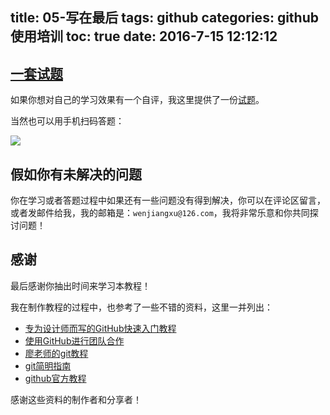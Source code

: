 title: 05-写在最后
tags: github
categories: github使用培训
toc: true
date: 2016-7-15 12:12:12
---

## [一套试题](http://www.sojump.hk/jq/8937562.aspx)

如果你想对自己的学习效果有一个自评，我这里提供了一份[试题](http://www.sojump.hk/jq/8937562.aspx)。

当然也可以用手机扫码答题：

![](http://7xvlvo.com1.z0.glb.clouddn.com/%E6%B5%8B%E9%AA%8C%E9%A2%98.png)

## 假如你有未解决的问题

你在学习或者答题过程中如果还有一些问题没有得到解决，你可以在评论区留言，或者发邮件给我，我的邮箱是：`wenjiangxu@126.com`，我将非常乐意和你共同探讨问题！

## 感谢

最后感谢你抽出时间来学习本教程！

我在制作教程的过程中，也参考了一些不错的资料，这里一并列出：

* [专为设计师而写的GitHub快速入门教程](http://developer.51cto.com/art/201407/446249_all.htm)
* [使用GitHub进行团队合作](http://xiaocong.github.io/blog/2013/03/20/team-collaboration-with-github/)
* [廖老师的git教程](http://www.liaoxuefeng.com/wiki/0013739516305929606dd18361248578c67b8067c8c017b000)
* [git简明指南](http://rogerdudler.github.io/git-guide/index.zh.html)
* [github官方教程](https://guides.github.com/activities/hello-world/)

感谢这些资料的制作者和分享者！



